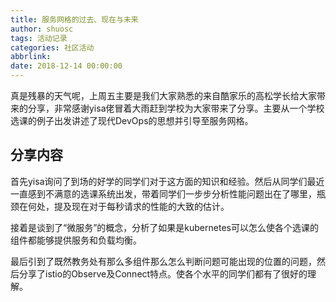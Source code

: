 ```yaml
---
title: 服务网格的过去、现在与未来
author: shuosc
tags: 活动记录
categories: 社区活动
abbrlink: 
date: 2018-12-14 00:00:00
---
```


真是残暴的天气呢，上周五主要是我们大家熟悉的来自酷家乐的高松学长给大家带来的分享，非常感谢yisa佬冒着大雨赶到学校为大家带来了分享。主要从一个学校选课的例子出发讲述了现代DevOps的思想并引导至服务网格。

## 分享内容

首先yisa询问了到场的好学的同学们对于这方面的知识和经验。然后从同学们最近一直感到不满意的选课系统出发，带着同学们一步步分析性能问题出在了哪里，瓶颈在何处，提及现在对于每秒请求的性能的大致的估计。

接着是谈到了“微服务”的概念，分析了如果是kubernetes可以怎么使各个选课的组件都能够提供服务和负载均衡。

最后引到了既然教务处有那么多组件那么怎么判断问题可能出现的位置的问题，然后分享了istio的Observe及Connect特点。使各个水平的同学们都有了很好的理解。

